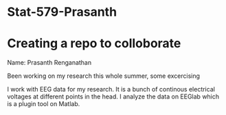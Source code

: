 # Stat-579-Prasanth
# Creating a repo to colloborate 
Name: Prasanth Renganathan
 
Been working on my research this whole summer, some excercising
 
I work with EEG data for my research. It is a bunch of continous electrical voltages at different points in the head. I analyze the data on EEGlab which is a plugin tool on Matlab.
